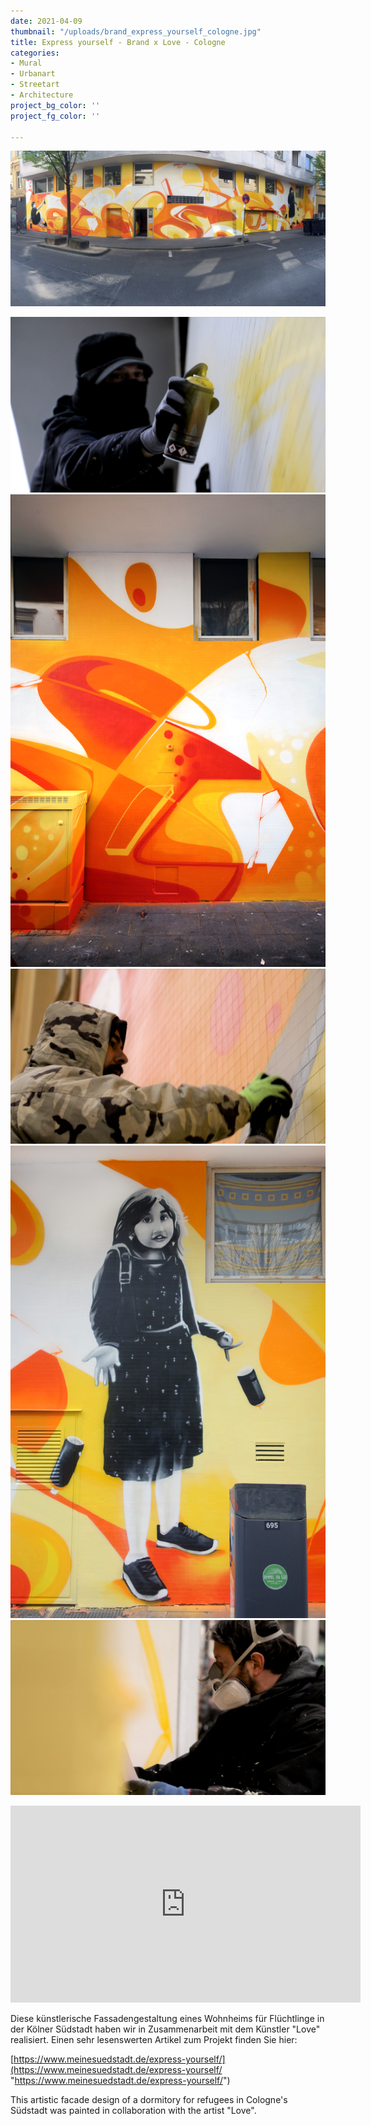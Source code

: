 ```yaml
---
date: 2021-04-09
thumbnail: "/uploads/brand_express_yourself_cologne.jpg"
title: Express yourself - Brand x Love - Cologne
categories:
- Mural
- Urbanart
- Streetart
- Architecture
project_bg_color: ''
project_fg_color: ''

---
```

![](/uploads/brand_express_yourself_panorama_cologne.jpg)

![](/uploads/f093decd-8c3d-4832-a84f-71a65d599948.jpeg)![](/uploads/brand_love_detail_urban_corporate_art_cologne.jpg)![](/uploads/2a325568-e5dd-4458-929b-0e5261ea3ff4.jpeg)![](/uploads/brand_love_girl_urban_corporate_art_cologne.jpg)![](/uploads/5200bca0-3664-4e66-90dd-363661c90027.jpeg)

<iframe width="560" height="315" src="https://www.youtube.com/embed/Sf4g19g-cGw" title="YouTube video player" frameborder="0" allow="accelerometer; autoplay; clipboard-write; encrypted-media; gyroscope; picture-in-picture" allowfullscreen></iframe>

Diese künstlerische Fassadengestaltung eines Wohnheims für Flüchtlinge in der Kölner Südstadt haben wir in Zusammenarbeit mit dem Künstler "Love" realisiert. Einen sehr lesenswerten Artikel zum Projekt finden Sie hier:

[https://www.meinesuedstadt.de/express-yourself/](https://www.meinesuedstadt.de/express-yourself/ "https://www.meinesuedstadt.de/express-yourself/")

This artistic facade design of a dormitory for refugees in Cologne's Südstadt was painted in collaboration with the artist "Love".